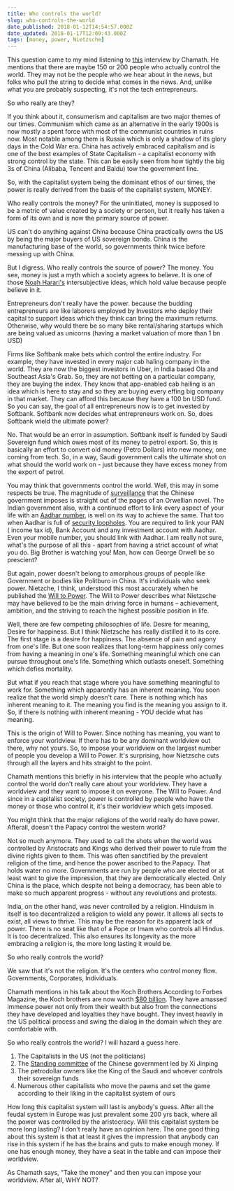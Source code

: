 ```yaml
---
title: Who controls the world?
slug: who-controls-the-world
date_published: 2018-01-12T14:54:57.000Z
date_updated: 2018-01-17T12:09:43.000Z
tags: [money, power, Nietzsche]
---
```


This question came to my mind listening to [this](https://www.youtube.com/watch?v=PMotykw0SIk) interview by Chamath. He mentions that there are maybe 150 or 200 people who actually control the world. They may not be the people who we hear about in the news, but folks who pull the string to decide what comes in the news. And, unlike what you are probably suspecting, it's not the tech entrepreneurs.

So who really are they?

If you think about it, consumerism and capitalism are two major themes of our times. Communism which came as an alternative in the early 1900s is now mostly a spent force with most of the communist countries in ruins now. Most notable among them is Russia which is only a shadow of its glory days in the Cold War era. China has actively embraced capitalism and is one of the best examples of State Capitalism - a capitalist economy with strong control by the state. This can be easily seen from how tightly the big 3s of China (Alibaba, Tencent and Baidu) tow the government line.

So, with the capitalist system being the dominant ethos of our times, the power is really derived from the basis of the capitalist system, MONEY.

Who really controls the money? For the uninitiated, money is supposed to be a metric of value created by a society or person, but it really has taken a form of its own and is now the primary source of power.

US can't do anything against China because China practically owns the US by being the major buyers of US sovereign bonds. China is the manufacturing base of the world, so governments think twice before messing up with China.

But I digress. Who really controls the source of power? The money. You see, money is just a myth which a society agrees to believe. It is one of those [Noah Harari's](https://en.wikipedia.org/wiki/Yuval_Noah_Harari) intersubjective ideas, which hold value because people believe in it.

Entrepreneurs don't really have the power. because the budding entrepreneurs are like laborers employed by Investors who deploy their capital to support ideas which they think can bring the maximum returns. Otherwise, why would there be so many bike rental/sharing startups which are being valued as unicorns (having a market valuation of more than 1 bn USD)

Firms like Softbank make bets which control the entire industry. For example, they have invested in every major cab haling company in the world. They are now the biggest investors in Uber, in India based Ola and Southeast Asia's Grab. So, they are not betting on a particular company, they are buying the index. They know that app-enabled cab hailing is an idea which is here to stay and so they are buying every effing big company in that market. They can afford this because they have a 100 bn USD fund. So you can say, the goal of all entrepreneurs now is to get invested by Softbank. Softbank now decides what entrepreneurs work on. So, does Softbank wield the ultimate power?

No. That would be an error in assumption. Softbank itself is funded by Saudi Sovereign fund which owes most of its money to petrol export. So, this is basically an effort to convert old money (Petro Dollars) into new money, one coming from tech. So, in a way, Saudi government calls the ultimate shot on what should the world work on - just because they have excess money from the export of petrol.

You may think that governments control the world. Well, this may in some respects be true. The magnitude of [surveillance](http://www.wsj.com/video/life-inside-chinas-total-surveillance-state/CE86DA19-D55D-4F12-AC6A-3B2A573492CF.html) that the Chinese government imposes is straight out of the pages of an Orwellian novel. The Indian government also, with a continued effort to link every aspect of your life with an [Aadhar number](https://uidai.gov.in/), is well on its way to achieve the same. That too when Aadhar is full of [security loopholes](https://twitter.com/fs0c131y/status/951154909189230593). You are required to link your PAN ( income tax id), Bank Account and any investment account with Aadhar. Even your mobile number, you should link with Aadhar. I am really not sure, what's the purpose of all this - apart from having a strict account of what you do. Big Brother is watching you! Man, how can George Orwell be so prescient?

But again, power doesn't belong to amorphous groups of people like Government or bodies like Politburo in China. It's individuals who seek power. Nietzche, I think, understood this most accurately when he published the [Will to Power](https://en.wikipedia.org/wiki/Will_to_power). The Will to Power describes what Nietzsche may have believed to be the main driving force in humans – achievement, ambition, and the striving to reach the highest possible position in life.

Well, there are few competing philosophies of life. Desire for meaning, Desire for happiness. But I think Nietzsche has really distilled it to its core. The first stage is a desire for happiness. The absence of pain and agony from one's life. But one soon realizes that long-term happiness only comes from having a meaning in one's life. Something meaningful which one can pursue throughout one's life. Something which outlasts oneself. Something which defies mortality.

But what if you reach that stage where you have something meaningful to work for. Something which apparently has an inherent meaning. You soon realize that the world simply doesn't care. There is nothing which has inherent meaning to it. The meaning you find is the meaning you assign to it. So, if there is nothing with inherent meaning - YOU decide what has meaning.

This is the origin of Will to Power. Since nothing has meaning, you want to enforce your worldview. If there has to be any dominant worldview out there, why not yours. So, to impose your worldview on the largest number of people you develop a Will to Power. It's surprising, how Nietzsche cuts through all the layers and hits straight to the point.

Chamath mentions this briefly in his interview that the people who actually control the world don't really care about your worldview. They have a worldview and they want to impose it on everyone. The Will to Power. And since in a capitalist society, power is controlled by people who have the money or those who control it, it's their worldview which gets imposed.

You might think that the major religions of the world really do have power. Afterall, doesn't the Papacy control the western world?

Not so much anymore. They used to call the shots when the world was controlled by Aristocrats and Kings who derived their power to rule from the divine rights given to them. This was often sanctified by the prevalent religion of the time, and hence the power ascribed to the Papacy. That holds water no more. Governments are run by people who are elected or at least want to give the impression, that they are democratically elected. Only China is the place, which despite not being a democracy, has been able to make so much apparent progress - without any revolutions and protests.

India, on the other hand, was never controlled by a religion. Hinduism in itself is too decentralized a religion to wield any power. It allows all sects to exist, all views to thrive. This may be the reason for its apparent lack of power. There is no seat like that of a Pope or Imam who controls all Hindus.  It is too decentralized. This also ensures its longevity as the more embracing a religion is, the more long lasting it would be.

So who really controls the world?

We saw that it's not the religion. It's the centers who control money flow. Governments, Corporates, Individuals.

Chamath mentions in his talk about the Koch Brothers.According to Forbes Magazine, the Koch brothers are now worth [$80 billion](https://www.sanders.senate.gov/koch-brothers). They have amassed immense power not only from their wealth but also from the connections they have developed and loyalties they have bought. They invest heavily in the US political process and swing the dialog in the domain which they are comfortable with.

So who really controls the world? I will hazard a guess here.

1. The Capitalists in the US (not the politicians)
2. The [Standing committee](https://en.wikipedia.org/wiki/Politburo_Standing_Committee_of_the_Communist_Party_of_China) of the Chinese government led by Xi Jinping
3. The petrodollar owners like the King of the Saudi and whoever controls their sovereign funds
4. Numerous other capitalists who move the pawns and set the game according to their liking in the capitalist system of ours

How long this capitalist system will last is anybody's guess. After all the feudal system in Europe was just prevalent some 200 yrs back, where all the power was controlled by the aristocracy. Will this capitalist system be more long lasting?  I don't really have an opinion here. The one good thing about this system is that at least it gives the impression that anybody can rise in this system if he has the brains and guts to make enough money. If one has enough money, they have a seat in the table and can impose their worldview.

As Chamath says, "Take the money" and then you can impose your worldview. After all, WHY NOT?
